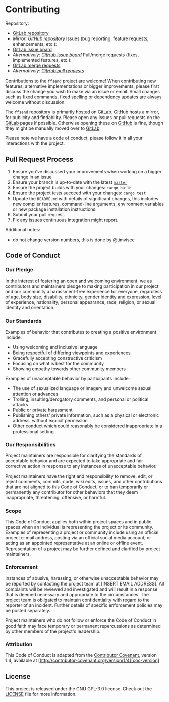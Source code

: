 # Contributing

Repository:
- [GitLab repository][gitlab]
- _Mirror: [GitHub repository][github]_
Issues (bug reporting, feature requests, enhancements, etc.):
- [GitLab issue board][gitlab-issues]
- _Alternatively: [GitHub issue board][github-issues]_
Pull/merge requests (fixes, implemented features, etc.):
- [GitLab merge requests][gitlab-mr]
- _Alternatively: [GitHub pull requests][github-pr]_



Contributions to the `ffsend` project are welcome!
When contributing new features, alternative implementations or bigger
improvements, please first discuss the change you wish to make via an issue
or email.
Small changes such as fixed commands, fixed spelling or dependency updates 
are always welcome without discussion.

The `ffsend` repository is primarily hosted on [GitLab][gitlab].
[GitHub][github] hosts a mirror, for publicity and findability.
Please open any issues or pull requests on the [GitLab][gitlab] pages if possible.
Otherwise opening these on [GitHub][github] is fine, though they might be
manually moved over to [GitLab][gitlab].

Please note we have a code of conduct, please follow it in all your interactions
with the project.

## Pull Request Process

1. Ensure you've discussed your improvements when working on a bigger change in
   an issue
2. Ensure your branch is up-to-date with the latest [`master`][branch-master]
3. Ensure the project builds with your changes: `cargo build`
4. Ensure the project tests succeed with your changes: `cargo test`
5. Update the `README.md` with details of significant changes, this includes new
   compiler features, command-line arguments, environment variables or new
   package installation instructions.
6. Submit your pull request.
7. Fix any issues continuous integration might report.

Additional notes:
- do not change version numbers, this is done by @timvisee

## Code of Conduct

### Our Pledge

In the interest of fostering an open and welcoming environment, we as
contributors and maintainers pledge to making participation in our project and
our community a harassment-free experience for everyone, regardless of age, body
size, disability, ethnicity, gender identity and expression, level of experience,
nationality, personal appearance, race, religion, or sexual identity and
orientation.

### Our Standards

Examples of behavior that contributes to creating a positive environment
include:

* Using welcoming and inclusive language
* Being respectful of differing viewpoints and experiences
* Gracefully accepting constructive criticism
* Focusing on what is best for the community
* Showing empathy towards other community members

Examples of unacceptable behavior by participants include:

* The use of sexualized language or imagery and unwelcome sexual attention or
advances
* Trolling, insulting/derogatory comments, and personal or political attacks
* Public or private harassment
* Publishing others' private information, such as a physical or electronic
  address, without explicit permission
* Other conduct which could reasonably be considered inappropriate in a
  professional setting

### Our Responsibilities

Project maintainers are responsible for clarifying the standards of acceptable
behavior and are expected to take appropriate and fair corrective action in
response to any instances of unacceptable behavior.

Project maintainers have the right and responsibility to remove, edit, or
reject comments, commits, code, wiki edits, issues, and other contributions
that are not aligned to this Code of Conduct, or to ban temporarily or
permanently any contributor for other behaviors that they deem inappropriate,
threatening, offensive, or harmful.

### Scope

This Code of Conduct applies both within project spaces and in public spaces
when an individual is representing the project or its community. Examples of
representing a project or community include using an official project e-mail
address, posting via an official social media account, or acting as an appointed
representative at an online or offline event. Representation of a project may be
further defined and clarified by project maintainers.

### Enforcement

Instances of abusive, harassing, or otherwise unacceptable behavior may be
reported by contacting the project team at [INSERT EMAIL ADDRESS]. All
complaints will be reviewed and investigated and will result in a response that
is deemed necessary and appropriate to the circumstances. The project team is
obligated to maintain confidentiality with regard to the reporter of an incident.
Further details of specific enforcement policies may be posted separately.

Project maintainers who do not follow or enforce the Code of Conduct in good
faith may face temporary or permanent repercussions as determined by other
members of the project's leadership.

### Attribution
This Code of Conduct is adapted from the [Contributor Covenant][coc-homepage], version 1.4,
available at [http://contributor-covenant.org/version/1/4][coc-version]

## License
This project is released under the GNU GPL-3.0 license.
Check out the [LICENSE](LICENSE) file for more information. 

[branch-master]: https://gitlab.com/timvisee/ffsend/tree/master
[gitlab]: https://gitlab.com/timvisee/ffsend
[gitlab-issues]: https://gitlab.com/timvisee/ffsend/issues
[gitlab-mr]: https://gitlab.com/timvisee/ffsend/merge_requests
[github]: https://github.com/timvisee/ffsend
[github-issues]: https://github.com/timvisee/ffsend/issues
[github-pr]: https://github.com/timvisee/ffsend/pulls
[coc-homepage]: http://contributor-covenant.org
[coc-version]: http://contributor-covenant.org/version/1/4/
